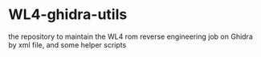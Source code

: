 # WL4-ghidra-utils
the repository to maintain the WL4 rom reverse engineering job on Ghidra by xml file, and some helper scripts
